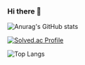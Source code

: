 ### Hi there 👋

<!--
**les0498/les0498** is a ✨ _special_ ✨ repository because its `README.md` (this file) appears on your GitHub profile.

Here are some ideas to get you started:

- 🔭 I’m currently working on ...
- 🌱 I’m currently learning ...
- 👯 I’m looking to collaborate on ...
- 🤔 I’m looking for help with ...
- 💬 Ask me about ...
- 📫 How to reach me: ...
- 😄 Pronouns: ...
- ⚡ Fun fact: ...
-->


![Anurag's GitHub stats](https://github-readme-stats.vercel.app/api?username=les0498&show_icons=true&theme=cobalt)

[![Solved.ac Profile](http://mazassumnida.wtf/api/generate_badge?boj=les0498)](https://solved.ac/les0498)

![Top Langs](https://github-readme-stats.vercel.app/api/top-langs/?username=les0498&layout=Demo&theme=cobalt)
